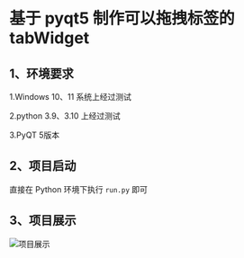 # 基于 pyqt5 制作可以拖拽标签的 tabWidget

## 1、环境要求
1.Windows 10、11 系统上经过测试

2.python 3.9、3.10 上经过测试

3.PyQT 5版本

## 2、项目启动

直接在 Python 环境下执行 `run.py` 即可

## 3、项目展示

![项目展示](https://github.com/eastossifrage/tabDockWidget/blob/main/media.gif)
    